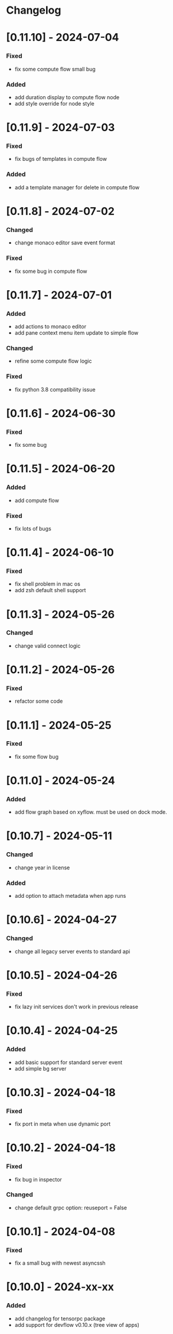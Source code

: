 # Changelog
# [0.11.10] - 2024-07-04
### Fixed 
- fix some compute flow small bug
### Added 
- add duration display to compute flow node
- add style override for node style

# [0.11.9] - 2024-07-03
### Fixed 
- fix bugs of templates in compute flow
### Added 
- add a template manager for delete in compute flow

# [0.11.8] - 2024-07-02
### Changed 
- change monaco editor save event format
### Fixed 
- fix some bug in compute flow

# [0.11.7] - 2024-07-01
### Added 
- add actions to monaco editor
- add pane context menu item update to simple flow
### Changed
- refine some compute flow logic 
### Fixed 
- fix python 3.8 compatibility issue

# [0.11.6] - 2024-06-30
### Fixed 
- fix some bug

# [0.11.5] - 2024-06-20
### Added 
- add compute flow
### Fixed 
- fix lots of bugs

# [0.11.4] - 2024-06-10
### Fixed 
- fix shell problem in mac os
- add zsh default shell support

# [0.11.3] - 2024-05-26
### Changed
- change valid connect logic

# [0.11.2] - 2024-05-26
### Fixed
- refactor some code

# [0.11.1] - 2024-05-25
### Fixed
- fix some flow bug

# [0.11.0] - 2024-05-24
### Added 
- add flow graph based on xyflow. must be used on dock mode.

# [0.10.7] - 2024-05-11
### Changed 
- change year in license
### Added
- add option to attach metadata when app runs

# [0.10.6] - 2024-04-27
### Changed
- change all legacy server events to standard api

# [0.10.5] - 2024-04-26
### Fixed
- fix lazy init services don't work in previous release

# [0.10.4] - 2024-04-25
### Added
- add basic support for standard server event
- add simple bg server

# [0.10.3] - 2024-04-18
### Fixed
- fix port in meta when use dynamic port

# [0.10.2] - 2024-04-18
### Fixed
- fix bug in inspector
### Changed
- change default grpc option: reuseport = False

# [0.10.1] - 2024-04-08
### Fixed
- fix a small bug with newest asyncssh

# [0.10.0] - 2024-xx-xx
### Added
- add changelog for tensorpc package
- add support for devflow v0.10.x (tree view of apps)
